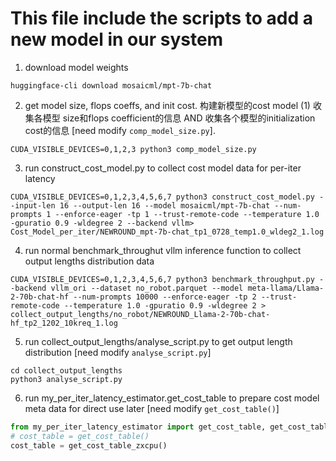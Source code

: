 # This file include the scripts to add a new model in our system

1. download model weights

```shell
huggingface-cli download mosaicml/mpt-7b-chat
```

2. get model size, flops coeffs, and init cost.
   构建新模型的cost model (1) 收集各模型 size和flops coefficient的信息 AND 收集各个模型的initialization cost的信息 [need modify ``comp_model_size.py``].

```shell
CUDA_VISIBLE_DEVICES=0,1,2,3 python3 comp_model_size.py
```

3. run construct_cost_model.py to collect cost model data for per-iter latency

```shell
CUDA_VISIBLE_DEVICES=0,1,2,3,4,5,6,7 python3 construct_cost_model.py --input-len 16 --output-len 16 --model mosaicml/mpt-7b-chat --num-prompts 1 --enforce-eager -tp 1 --trust-remote-code --temperature 1.0 -gpuratio 0.9 -wldegree 2 --backend vllm> Cost_Model_per_iter/NEWROUND_mpt-7b-chat_tp1_0728_temp1.0_wldeg2_1.log
```

4. run normal benchmark_throughut vllm inference function to collect output lengths distribution data

```shell
CUDA_VISIBLE_DEVICES=0,1,2,3,4,5,6,7 python3 benchmark_throughput.py --backend vllm_ori --dataset no_robot.parquet --model meta-llama/Llama-2-70b-chat-hf --num-prompts 10000 --enforce-eager -tp 2 --trust-remote-code --temperature 1.0 -gpuratio 0.9 -wldegree 2 > collect_output_lengths/no_robot/NEWROUND_Llama-2-70b-chat-hf_tp2_1202_10kreq_1.log
```

5. run collect_output_lengths/analyse_script.py to get output length distribution [need modify ``analyse_script.py``]

```shell
cd collect_output_lengths
python3 analyse_script.py
```

6. run my_per_iter_latency_estimator.get_cost_table to prepare cost model meta data for direct use later [need modify ``get_cost_table()``]

```python
from my_per_iter_latency_estimator import get_cost_table, get_cost_table_zxcpu
# cost_table = get_cost_table()
cost_table = get_cost_table_zxcpu()
```

<!-- 7. 构建新模型的cost model (1) 收集各模型 size和flops coefficient的信息 AND 收集各个模型的initialization cost的信息 [need modify ``comp_model_size.py``] -->

<!-- ```python
python3 comp_model_size.py > Cost_Model_per_iter/NEWROUND_get_model_info.log 2> Cost_Model_per_iter/NEWROUND_get_model_info.err
python3 comp_model_size.py >> Cost_Model_per_iter/NEWROUND_get_model_info_init_cost.log 2>> Cost_Model_per_iter/NEWROUND_get_model_info_init_cost.err
``` -->
